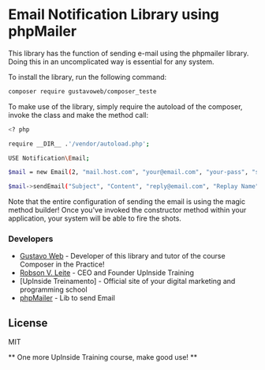 # Email Notification Library using phpMailer

This library has the function of sending e-mail using the phpmailer library. Doing this in an uncomplicated way is essential for any system.

To install the library, run the following command:

```sh
composer require gustavoweb/composer_teste
```

To make use of the library, simply require the autoload of the composer, invoke the class and make the method call:

```sh
<? php

require __DIR__ .'/vendor/autoload.php';

USE Notification\Email;

$mail = new Email(2, "mail.host.com", "your@email.com", "your-pass", "smtp secure (tls/ssl)", "port (587)", "from@email.com", "From Name");

$mail->sendEmail("Subject", "Content", "reply@email.com", "Replay Name", "address@email.com", "Address Name");
```

Note that the entire configuration of sending the email is using the magic method builder! Once you've invoked the constructor method within your application, your system will be able to fire the shots.

### Developers
* [Gustavo Web] - Developer of this library and tutor of the course Composer in the Practice!
* [Robson V. Leite] - CEO and Founder UpInside Training
* [UpInside Treinamento] - Official site of your digital marketing and programming school
* [phpMailer] - Lib to send Email

License
----

MIT

** One more UpInside Training course, make good use! **

[//]: #
[Gustavo Web]: <mailto: gustavo@upinside.com.br>
[Robson V. Leite]: <mailto: robson@upinside.com.br>
[UpInside TrEinamentos]: <https://www.upinside.com.br>
[phpMailer]: <https://github.com/PHPMailer/PHPMailer>